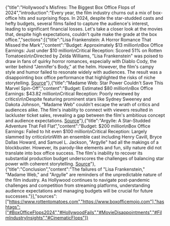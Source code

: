 {"title":"Hollywood's Misfires: The Biggest Box Office Flops of 2024","introduction":"Every year, the film industry churns out a mix of box-office hits and surprising flops. In 2024, despite the star-studded casts and hefty budgets, several films failed to capture the audience's interest, leading to significant financial losses. Let's take a closer look at the movies that, despite high expectations, couldn't quite make the grade at the box office.","sections":[{"title":"Lisa Frankenstein: A Horror Romance That Missed the Mark","content":"Budget: Approximately $13 million\nBox Office Earnings: Just under $10 million\nCritical Reception: Scored 51% on Rotten Tomatoes\n\nDirected by Zelda Williams, \"Lisa Frankenstein\" was poised to draw in fans of quirky horror romances, especially with Diablo Cody, the writer behind \"Jennifer's Body,\" at the helm. However, the film's campy style and humor failed to resonate widely with audiences. The result was a disappointing box office performance that highlighted the risks of niche storytelling. [Source](https://www.rottentomatoes.com)"},{"title":"Madame Web: Star Power Couldn't Save This Marvel Spin-Off","content":"Budget: Estimated $80 million\nBox Office Earnings: $43.82 million\nCritical Reception: Poorly reviewed by critics\n\nDespite featuring prominent stars like Sydney Sweeney and Dakota Johnson, \"Madame Web\" couldn't escape the wrath of critics and audiences alike. The film's inability to connect with viewers resulted in lackluster ticket sales, revealing a gap between the film's ambitious concept and audience expectations. [Source](https://www.boxofficemojo.com)"},{"title":"Argylle: A Star-Studded Adventure That Fell Flat","content":"Budget: $200 million\nBox Office Earnings: Failed to hit even $100 million\nCritical Reception: Largely slammed by critics\n\nWith an ensemble cast including Henry Cavill, Bryce Dallas Howard, and Samuel L. Jackson, \"Argylle\" had all the makings of a blockbuster. However, its parody-like elements and fun, silly nature did not translate into box office success. The film's inability to recover its substantial production budget underscores the challenges of balancing star power with coherent storytelling. [Source](https://www.boxofficemojo.com)"},{"title":"Conclusion","content":"The failures of \"Lisa Frankenstein,\" \"Madame Web,\" and \"Argylle\" are reminders of the unpredictable nature of the film industry. As Hollywood continues to navigate post-pandemic challenges and competition from streaming platforms, understanding audience expectations and managing budgets will be crucial for future successes."}],"sources":["https://www.rottentomatoes.com","https://www.boxofficemojo.com"],"hashtags":["#BoxOfficeFlops2024","#HollywoodFails","#MovieDisappointments","#FilmIndustryInsights","#CinematicFlops"]}